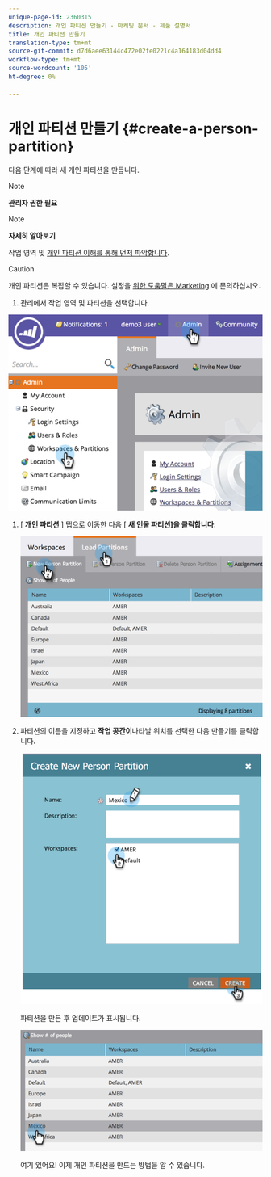 ```yaml
---
unique-page-id: 2360315
description: 개인 파티션 만들기 - 마케팅 문서 - 제품 설명서
title: 개인 파티션 만들기
translation-type: tm+mt
source-git-commit: d7d6aee63144c472e02fe0221c4a164183d04dd4
workflow-type: tm+mt
source-wordcount: '105'
ht-degree: 0%

---
```



# 개인 파티션 만들기 {#create-a-person-partition}

다음 단계에 따라 새 개인 파티션을 만듭니다.

>[!NOTE]
>
>**관리자 권한 필요**

>[!NOTE]
>
>**자세히 알아보기**
>
>작업 영역 및 [개인 파티션 이해를 통해 먼저 파악합니다](understanding-workspaces-and-person-partitions.md).

>[!CAUTION]
>
>개인 파티션은 복잡할 수 있습니다. 설정을 [위한 도움말은 Marketing](http://support.marketo.com/) 에 문의하십시오.

1. 관리에서 작업 영역 및 파티션을 선택합니다.

![](assets/image2014-9-17-11-3a32-3a12.png)

1. [ **개인 파티션** ] 탭으로 이동한 다음 [ **새 인물 파티션]을 클릭합니다**.

   ![](assets/two-2.png)

1. 파티션의 이름을 지정하고 **작업 공간이**&#x200B;나타날 위치를 선택한 다음 만들기를 클릭합니다&#x200B;**.**

   ![](assets/three-2.png)

   파티션을 만든 후 업데이트가 표시됩니다.

   ![](assets/four-2.png)

   여기 있어요! 이제 개인 파티션을 만드는 방법을 알 수 있습니다.

